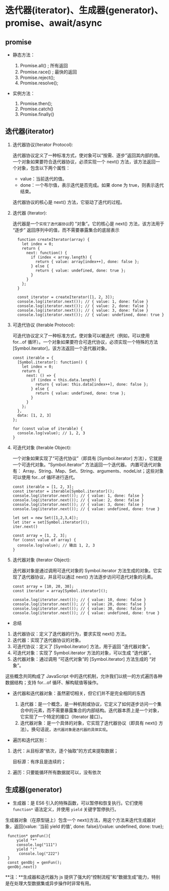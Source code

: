 # 迭代器(iterator)、生成器(generator)、promise、await/async

## promise

- 静态方法：

  1. Promise.all() ; 所有返回
  2. Promise.race() ; 最快的返回
  3. Promise.reject();
  4. Promise.resolve();

- 实例方法：

  1. Promise.then();
  2. Promise.catch()
  3. Promise.finally()

## 迭代器(iterator)

1. 迭代器协议(Iterator Protocol):

   迭代器协议定义了一种标准方式，使对象可以“按需、逐步”返回其内部的值。一个对象如果要符合迭代器协议，必须实现一个 next() 方法，该方法返回一个对象，包含以下两个属性：

   - value：当前迭代的值。
   - done：一个布尔值，表示迭代是否完成。如果 done 为 true，则表示迭代结束。

   迭代器协议的核心是 next() 方法，它驱动了迭代的过程。

2. 迭代器 (Iterator):

   迭代器是一个`实现了迭代器协议`的 “对象”。它的核心是 next() 方法，该方法用于 “逐步” 返回序列中的值，而不需要暴露集合的底层表示

   ```code
     function createIterator(array) {
       let index = 0;
       return {
         next: function() {
           if (index < array.length) {
             return { value: array[index++], done: false };
           } else {
             return { value: undefined, done: true };
           }
         }
       };
     }

     const iterator = createIterator([1, 2, 3]);
     console.log(iterator.next()); // { value: 1, done: false }
     console.log(iterator.next()); // { value: 2, done: false }
     console.log(iterator.next()); // { value: 3, done: false }
     console.log(iterator.next()); // { value: undefined, done: true }
   ```

3. 可迭代协议 (Iterable Protocol):

   可迭代协议定义了一种标准方式，使对象可以被迭代（例如，可以使用 for...of 循环）。一个对象如果要符合可迭代协议，必须实现一个特殊的方法 [Symbol.iterator]，该方法返回一个迭代器对象。

   ```code
   const iterable = {
     [Symbol.iterator]: function() {
       let index = 0;
       return {
         next: () => {
           if (index < this.data.length) {
             return { value: this.data[index++], done: false };
           } else {
             return { value: undefined, done: true };
           }
         }
       };
     },
     data: [1, 2, 3]
   };

   for (const value of iterable) {
     console.log(value); // 1, 2, 3
   }
   ```

4. 可迭代对象 (Iterable Object):

   一个对象如果实现了“可迭代协议”（即具有 [Symbol.iterator] 方法），它就是一个可迭代对象。“Symbol.iterator” 方法返回一个迭代器。
   内置可迭代对象有： Array、String、Map、Set、String、arguments、nodeList；这些对象可以使用 for...of 循环进行迭代。

   ```code1
   const iterable = [1, 2, 3];
   const iterator = iterable[Symbol.iterator]();
   console.log(iterator.next()); // { value: 1, done: false }
   console.log(iterator.next()); // { value: 2, done: false }
   console.log(iterator.next()); // { value: 3, done: false }
   console.log(iterator.next()); // { value: undefined, done: true }
   ```

   ```code2
   let set = new Set([1,2,3,4]);
   let iter = set[Symbol.iterator]();
   iter.next()
   ```

   ```code3
   const array = [1, 2, 3];
   for (const value of array) {
     console.log(value); // 输出 1, 2, 3
   }
   ```

5. 迭代器对象 (Iterator Object):

   迭代器对象是通过调用可迭代对象的 Symbol.iterator 方法生成的对象。它实现了迭代器协议，并且可以通过 next() 方法逐步访问可迭代对象的元素。

   ```code
   const array = [10, 20, 30];
   const iterator = array[Symbol.iterator]();

   console.log(iterator.next()); // { value: 10, done: false }
   console.log(iterator.next()); // { value: 20, done: false }
   console.log(iterator.next()); // { value: 30, done: false }
   console.log(iterator.next()); // { value: undefined, done: true }
   ```

- 总结

1. 迭代器协议：定义了迭代器的行为，要求实现 next() 方法。
2. 迭代器：实现了迭代器协议的对象。
3. 可迭代协议：定义了 [Symbol.iterator] 方法，用于返回 “迭代器对象”。
4. 可迭代对象：实现了 Symbol.iterator 方法的对象，可以生成 “迭代器”。
5. 迭代器对象：通过调用 “可迭代对象”的 [Symbol.iterator] 方法生成的 “对象”。

这些概念共同构成了 JavaScript 中的迭代机制，允许我们以统一的方式遍历各种数据结构；支持 for...of 循环、解构赋值等操作。

- 迭代器和迭代器对象：虽然密切相关，但它们并不是完全相同的东西

  1. 迭代器：是一个概念，是一种机制或协议，它定义了如何逐步访问一个集合中的元素，而不需要暴露集合的内部结构。迭代器本质上是一个对象，它实现了一个特定的接口（Iterator 接口）。
  2. 迭代器对象：是一个具体的对象，它实现了迭代器协议（即具有 next() 方法）。换句话说，`迭代器对象是迭代器的具体实现`。

- 遍历和迭代区别：

1. 迭代：从目标源“依次，逐个抽取”的方式来提取数据；

   目标源：有序且是连续的；

2. 遍历：只要能循环所有数据就可以，没有依次

## 生成器(generator)

- 生成器：是 ES6 引入的特殊函数，可以暂停和恢复执行。它们使用 `function*` 语法定义，并使用 `yield` 关键字暂停执行。

生成器对象（在原型链上）包含一个 next()方法，用这个方法来迭代生成器对象，返回{value: '当前 yield 的值', done: false}/{value: undefined, done: true};

```code
 function* genFun(){
     yield "*"
     console.log("111")
     yield "!"
      console.log("222")
 }
 const genObj = genFun();
 genObj.next()
```

**注：**生成器和迭代器为 js 提供了强大的“控制流程”和“数据生成”能力，特别是在处理大型数据集或异步操作时非常有用。
